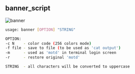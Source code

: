 banner_script
---

![banner](https://github.com/rern/banner_script/blob/master/banner.png)  

```sh
usage: banner [OPTION] "STRING"  

OPTION:  
-c N    - color code (256 colors mode)  
-f file - save to file (to be used as 'cat output')  
-m      - used as 'motd' in terminal login screen
-r      - restore original 'motd'

STRING  - all characters will be converted to uppercase  
```
